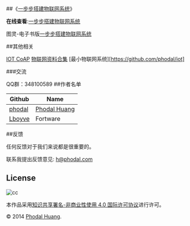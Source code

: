 
##《[一步步搭建物联网系统](http://designiot.phodal.com/)》

**在线查看**:[一步步搭建物联网系统](http://designiot.phodal.com/)

图灵-电子书版[一步步搭建物联网系统](http://www.ituring.com.cn/book/1580)


##其他相关

[IOT CoAP](https://github.com/phodal/iot-coap)
[物联网资料合集](https://github.com/phodal/collection-iot)
[最小物联网系统][https://github.com/phodal/iot]

###交流

QQ群：348100589
##作者名单 

Github | Name
|--------| ---------|
[phodal](https://github.com/phodal) |[Phodal Huang](http://www.phodal.com)
[Lboyve](https://github.com/Lboyve) | Fortware


##反馈

任何反馈对于我们来说都是很重要的。

联系我提出反馈意见: [h@phodal.com](h@phodal.com)

## License

![cc](https://i.creativecommons.org/l/by-nc/4.0/88x31.png)

本作品采用[知识共享署名-非商业性使用 4.0 国际许可协议](http://creativecommons.org/licenses/by-nc/4.0/)进行许可。

© 2014 [Phodal Huang](http://www.phodal.com). 

